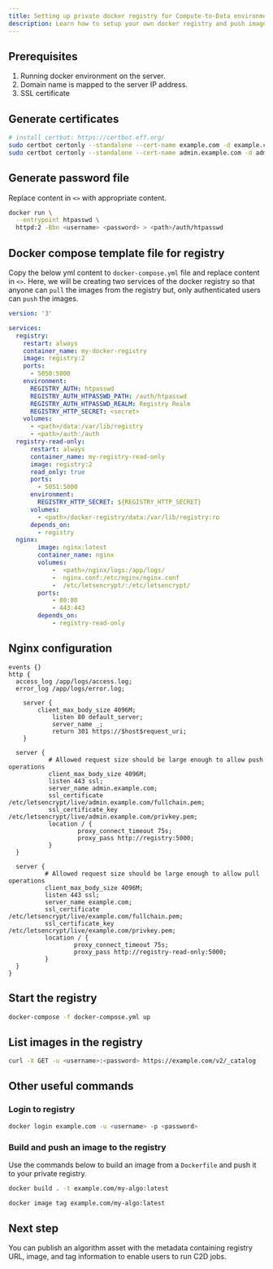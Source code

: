 ```yaml
---
title: Setting up private docker registry for Compute-to-Data environment
description: Learn how to setup your own docker registry and push images for running algorithms in a C2D environment.
---
```


## Prerequisites

1. Running docker environment on the server.
2. Domain name is mapped to the server IP address.
3. SSL certificate

## Generate certificates

```bash
# install certbot: https://certbot.eff.org/
sudo certbot certonly --standalone --cert-name example.com -d example.com
sudo certbot certonly --standalone --cert-name admin.example.com -d admin.example.com
```

## Generate password file

Replace content in `<>` with appropriate content.

```bash
docker run \
  --entrypoint htpasswd \
  httpd:2 -Bbn <username> <password> > <path>/auth/htpasswd
```

## Docker compose template file for registry

Copy the below yml content to `docker-compose.yml` file and replace content in `<>`.
Here, we will be creating two services of the docker registry so that anyone can `pull` the images from the registry but, only authenticated users can `push` the images.

```yml
version: '3'

services:
  registry:
    restart: always
    container_name: my-docker-registry
    image: registry:2
    ports:
      - 5050:5000
    environment:
      REGISTRY_AUTH: htpasswd
      REGISTRY_AUTH_HTPASSWD_PATH: /auth/htpasswd
      REGISTRY_AUTH_HTPASSWD_REALM: Registry Realm
      REGISTRY_HTTP_SECRET: <secret>
    volumes:
      - <path>/data:/var/lib/registry
      - <path>/auth:/auth
  registry-read-only:
      restart: always
      container_name: my-registry-read-only
      image: registry:2
      read_only: true
      ports:
        - 5051:5000
      environment:
        REGISTRY_HTTP_SECRET: ${REGISTRY_HTTP_SECRET}
      volumes:
        - <path>/docker-registry/data:/var/lib/registry:ro
      depends_on:
        - registry
  nginx:
        image: nginx:latest
        container_name: nginx
        volumes:
            -  <path>/nginx/logs:/app/logs/
            -  nginx.conf:/etc/nginx/nginx.conf
            -  /etc/letsencrypt/:/etc/letsencrypt/
        ports:
            - 80:80
            - 443:443
        depends_on:
            - registry-read-only
```

## Nginx configuration

```
events {}
http {
  access_log /app/logs/access.log;
  error_log /app/logs/error.log;
	
	server {
        client_max_body_size 4096M;
    		listen 80 default_server;
    		server_name _;
    		return 301 https://$host$request_uri;
	}

  server {
           # Allowed request size should be large enough to allow push operations
           client_max_body_size 4096M;
           listen 443 ssl;
           server_name admin.example.com;
           ssl_certificate /etc/letsencrypt/live/admin.example.com/fullchain.pem;
           ssl_certificate_key /etc/letsencrypt/live/admin.example.com/privkey.pem;
           location / {
                   proxy_connect_timeout 75s;
                   proxy_pass http://registry:5000;
           }
  }

  server {
          # Allowed request size should be large enough to allow pull operations
          client_max_body_size 4096M;
          listen 443 ssl;
          server_name example.com;
          ssl_certificate /etc/letsencrypt/live/example.com/fullchain.pem;
          ssl_certificate_key /etc/letsencrypt/live/example.com/privkey.pem;
          location / {
                  proxy_connect_timeout 75s;
                  proxy_pass http://registry-read-only:5000;
          }
  }
}

```

## Start the registry

```bash
docker-compose -f docker-compose.yml up 
```

## List images in the registry

```bash
curl -X GET -u <username>:<password> https://example.com/v2/_catalog
```

## Other useful commands

### Login to registry

```bash
docker login example.com -u <username> -p <password>
```

### Build and push an image to the registry

Use the commands below to build an image from a  `Dockerfile` and push it to your private registry.

```bash
docker build . -t example.com/my-algo:latest

docker image tag example.com/my-algo:latest
```

## Next step

You can publish an algorithm asset with the metadata containing registry URL, image, and tag information to enable users to run C2D jobs. 
